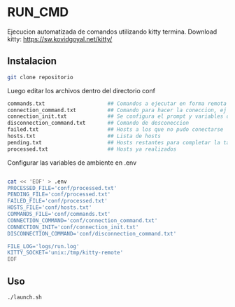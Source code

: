 
# RUN_CMD

Ejecucion automatizada de comandos utilizando kitty termina.
Download kitty: https://sw.kovidgoyal.net/kitty/

## Instalacion

```bash
git clone repositorio
```

Luego editar los archivos dentro del directorio conf

```bash
commands.txt                    ## Comandos a ejecutar en forma remota 
connection_command.txt          ## Comando para hacer la coneccion, ej ssh -p 
connection_init.txt             ## Se configura el prompt y variables de ambiente
disconnection_command.txt       ## Comando de desconeccion   
failed.txt                      ## Hosts a los que no pudo conectarse
hosts.txt                       ## Lista de hosts                                                                                                 
pending.txt                     ## Hosts restantes para completar la tarea en caso de interrupcion                                                                                                
processed.txt                   ## Hosts ya realizados

```

Configurar las variables de ambiente en .env

```bash

cat << 'EOF' > .env
PROCESSED_FILE='conf/processed.txt'
PENDING_FILE='conf/processed.txt'
FAILED_FILE='conf/processed.txt'
HOSTS_FILE='conf/hosts.txt'
COMMANDS_FILE='conf/commands.txt'
CONNECTION_COMMAND='conf/connection_command.txt'
CONNECTION_INIT='conf/connection_init.txt'
DISCONNECTION_COMMAND='conf/disconnection_command.txt'

FILE_LOG='logs/run.log'
KITTY_SOCKET='unix:/tmp/kitty-remote'
EOF

```



## Uso

```
./launch.sh
```


